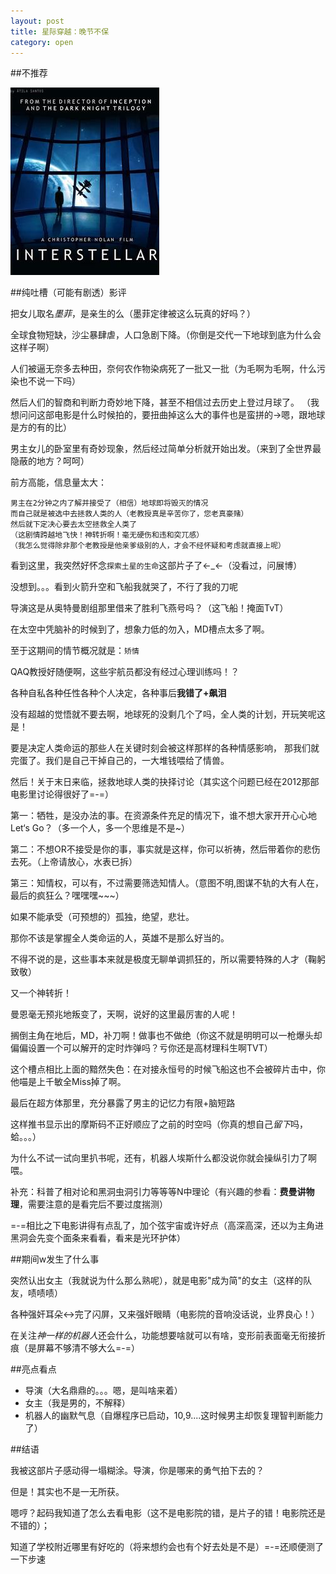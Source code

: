 ```yaml
---
layout: post
title: 星际穿越：晚节不保
category: open
---
```

##不推荐 

<img class="cover" src="/images/2014/11/open/201411160909.jpg" />

##纯吐槽（可能有剧透）影评

把女儿取名*墨菲*，是亲生的么（墨菲定律被这么玩真的好吗？）

全球食物短缺，沙尘暴肆虐，人口急剧下降。（你倒是交代一下地球到底为什么会这样子啊）

人们被逼无奈多去种田，奈何农作物染病死了一批又一批（为毛啊为毛啊，什么污染也不说一下吗）

然后人们的智商和判断力奇妙地下降，甚至不相信过去历史上登过月球了。
（我想问问这部电影是什么时候拍的，要扭曲掉这么大的事件也是蛮拼的->嗯，跟地球是方的有的比）

男主女儿的卧室里有奇妙现象，然后经过简单分析就开始出发。（来到了全世界最隐蔽的地方？呵呵）

前方高能，信息量太大：

```
男主在2分钟之内了解并接受了（相信）地球即将毁灭的情况
而自己就是被选中去拯救人类的人（老教授真是辛苦你了，您老真豪赌）
然后就下定决心要去太空拯救全人类了
（这剧情跨越地飞快！神转折啊！毫无硬伤和违和突兀感）
（我怎么觉得除非那个老教授是他亲爹级别的人，才会不经怀疑和考虑就直接上呢）
```

看到这里，我突然好怀念`探索土星的生命`这部片子了←_←（没看过，问展博）

没想到。。。看到火箭升空和飞船我就哭了，不行了我的刀呢

导演这是从奥特曼剧组那里借来了胜利飞燕号吗？（这飞船！掩面TvT）

在太空中凭脑补的时候到了，想象力低的勿入，MD槽点太多了啊。

至于这期间的情节概况就是：`矫情`
 
QAQ教授好随便啊，这些宇航员都没有经过心理训练吗！？

各种自私各种任性各种个人决定，各种事后**我错了+飙泪**

没有超越的觉悟就不要去啊，地球死的没剩几个了吗，全人类的计划，开玩笑呢这是！

要是决定人类命运的那些人在关键时刻会被这样那样的各种情感影响，
那我们就完蛋了。我们是自己干掉自己的，一大堆钱喂给了情兽。

然后！关于末日来临，拯救地球人类的抉择讨论（其实这个问题已经在2012那部电影里讨论得很好了=-=）

第一：牺牲，是没办法的事。在资源条件充足的情况下，谁不想大家开开心心地Let‘s Go？（多一个人，多一个思维是不是~）

第二：不想OR不接受是你的事，事实就是这样，你可以祈祷，然后带着你的悲伤去死。（上帝请放心，水表已拆）

第三：知情权，可以有，不过需要筛选知情人。（意图不明,图谋不轨的大有人在，最后的疯狂么？嘿嘿嘿~~~）

如果不能承受（可预想的）孤独，绝望，悲壮。

那你不该是掌握全人类命运的人，英雄不是那么好当的。

不得不说的是，这些事本来就是极度无聊单调抓狂的，所以需要特殊的人才（鞠躬致敬）

又一个神转折！

曼恩毫无预兆地叛变了，天啊，说好的这里最厉害的人呢！

搁倒主角在地后，MD，补刀啊！做事也不做绝（你这不就是明明可以一枪爆头却偏偏设置一个可以解开的定时炸弹吗？亏你还是高材理科生啊TVT）

这个槽点相比上面的黯然失色：在对接永恒号的时候飞船这也不会被碎片击中，你他喵是上千敏全Miss掉了啊。

最后在超方体那里，充分暴露了男主的记忆力有限+脑短路

这样推书显示出的摩斯码不正好顺应了之前的时空吗（你真的想自己*留下*吗，蛤。。。）

为什么不试一试向里扒书呢，还有，机器人埃斯什么都没说你就会操纵引力了啊喂。

补充：科普了相对论和黑洞虫洞引力等等等N中理论（有兴趣的参看：**费曼讲物理**，需要注意的是看完后不要过度揣测）

=-=相比之下电影讲得有点乱了，加个弦宇宙或许好点（高深高深，还以为主角进黑洞会先变个面条来看看，看来是光环护体）

##期间w发生了什么事

突然认出女主（我就说为什么那么熟呢），就是电影"成为简"的女主（这样的队友，啧啧啧）

各种强奸耳朵<->完了闪屏，又来强奸眼睛（电影院的音响没话说，业界良心！）

在关注*神一样的机器人*还会什么，功能想要啥就可以有啥，变形前表面毫无衔接折痕（是屏幕不够清不够大么=-=）

##亮点看点

- 导演（大名鼎鼎的。。。嗯，是叫啥来着）
- 女主（我是男的，不解释）
- 机器人的幽默气息（自爆程序已启动，10,9....这时候男主却恢复理智判断能力了）

##结语

我被这部片子感动得一塌糊涂。导演，你是哪来的勇气拍下去的？

但是！其实也不是一无所获。  

嗯哼？起码我知道了怎么去看电影（这不是电影院的错，是片子的错！电影院还是不错的）；

知道了学校附近哪里有好吃的（将来想约会也有个好去处是不是）=-=还顺便测了一下步速





